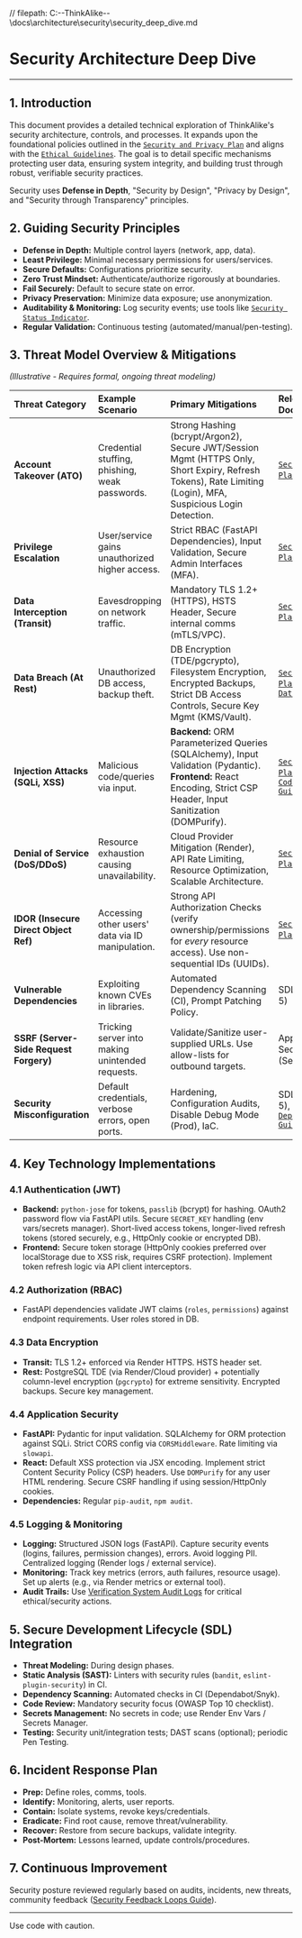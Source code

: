 // filepath: C:\--ThinkAlike--\docs\architecture\security\security_deep_dive.md
# Security Architecture Deep Dive

---

## 1. Introduction

This document provides a detailed technical exploration of ThinkAlike's security architecture, controls, and processes. It expands upon the foundational policies outlined in the [`Security and Privacy Plan`](./security_and_privacy_plan.md) and aligns with the [`Ethical Guidelines`](../../core/ethics/ethical_guidelines.md). The goal is to detail specific mechanisms protecting user data, ensuring system integrity, and building trust through robust, verifiable security practices.

Security uses **Defense in Depth**, "Security by Design", "Privacy by Design", and "Security through Transparency" principles.

## 2. Guiding Security Principles

*   **Defense in Depth:** Multiple control layers (network, app, data).
*   **Least Privilege:** Minimal necessary permissions for users/services.
*   **Secure Defaults:** Configurations prioritize security.
*   **Zero Trust Mindset:** Authenticate/authorize rigorously at boundaries.
*   **Fail Securely:** Default to secure state on error.
*   **Privacy Preservation:** Minimize data exposure; use anonymization.
*   **Auditability & Monitoring:** Log security events; use tools like [`Security Status Indicator`](../../components/ui_components/security_status_indicator_spec.md).
*   **Regular Validation:** Continuous testing (automated/manual/pen-testing).

## 3. Threat Model Overview & Mitigations

*(Illustrative - Requires formal, ongoing threat modeling)*

| Threat Category                      | Example Scenario                                                            | Primary Mitigations                                                                                                                                                                                                | Relevant Docs                                                                                                                                  |
| :----------------------------------- | :-------------------------------------------------------------------------- | :----------------------------------------------------------------------------------------------------------------------------------------------------------------------------------------------------------------- | :----------------------------------------------------------------------------------------------------------------------------------------------- |
| **Account Takeover (ATO)**          | Credential stuffing, phishing, weak passwords.                              | Strong Hashing (bcrypt/Argon2), Secure JWT/Session Mgmt (HTTPS Only, Short Expiry, Refresh Tokens), Rate Limiting (Login), MFA, Suspicious Login Detection.                                                         | [`Security Plan`](./security_and_privacy_plan.md) Sec 1                                                                                        |
| **Privilege Escalation**            | User/service gains unauthorized higher access.                              | Strict RBAC (FastAPI Dependencies), Input Validation, Secure Admin Interfaces (MFA).                                                                                                                               | [`Security Plan`](./security_and_privacy_plan.md) Sec 2                                                                                        |
| **Data Interception (Transit)**     | Eavesdropping on network traffic.                                           | Mandatory TLS 1.2+ (HTTPS), HSTS Header, Secure internal comms (mTLS/VPC).                                                                                                                                         | [`Security Plan`](./security_and_privacy_plan.md) Sec 3                                                                                        |
| **Data Breach (At Rest)**           | Unauthorized DB access, backup theft.                                      | DB Encryption (TDE/pgcrypto), Filesystem Encryption, Encrypted Backups, Strict DB Access Controls, Secure Key Mgmt (KMS/Vault).                                                                                     | [`Security Plan`](./security_and_privacy_plan.md) Sec 3, [`Data Model`](../database/unified_data_model_schema.md)                              |
| **Injection Attacks (SQLi, XSS)**   | Malicious code/queries via input.                                          | **Backend:** ORM Parameterized Queries (SQLAlchemy), Input Validation (Pydantic). **Frontend:** React Encoding, Strict CSP Header, Input Sanitization (DOMPurify).                                                  | [`Security Plan`](./security_and_privacy_plan.md) Sec 4, [`Code Style Guide`](../../guides/developer_guides/code_style_guide.md)                  |
| **Denial of Service (DoS/DDoS)**    | Resource exhaustion causing unavailability.                                | Cloud Provider Mitigation (Render), API Rate Limiting, Resource Optimization, Scalable Architecture.                                                                                                               | [`Security Plan`](./security_and_privacy_plan.md) Sec 4                                                                                        |
| **IDOR (Insecure Direct Object Ref)**| Accessing other users' data via ID manipulation.                           | Strong API Authorization Checks (verify ownership/permissions for *every* resource access). Use non-sequential IDs (UUIDs).                                                                                          | [`Security Plan`](./security_and_privacy_plan.md) Sec 2                                                                                        |
| **Vulnerable Dependencies**         | Exploiting known CVEs in libraries.                                        | Automated Dependency Scanning (CI), Prompt Patching Policy.                                                                                                                                                        | SDL (Sec 5)                                                                                                                                     |
| **SSRF (Server-Side Request Forgery)**| Tricking server into making unintended requests.                          | Validate/Sanitize user-supplied URLs. Use allow-lists for outbound targets.                                                                                                                                        | Application Security (Sec 4)                                                                                                                    |
| **Security Misconfiguration**       | Default credentials, verbose errors, open ports.                           | Hardening, Configuration Audits, Disable Debug Mode (Prod), IaC.                                                                                                                                                  | SDL (Sec 5), [`Deployment Guide`](../../guides/implementation_guides/deployment_guide.md)                                                       |

## 4. Key Technology Implementations

### 4.1 Authentication (JWT)
*   **Backend:** `python-jose` for tokens, `passlib` (bcrypt) for hashing. OAuth2 password flow via FastAPI utils. Secure `SECRET_KEY` handling (env vars/secrets manager). Short-lived access tokens, longer-lived refresh tokens (stored securely, e.g., HttpOnly cookie or encrypted DB).
*   **Frontend:** Secure token storage (HttpOnly cookies preferred over localStorage due to XSS risk, requires CSRF protection). Implement token refresh logic via API client interceptors.

### 4.2 Authorization (RBAC)
*   FastAPI dependencies validate JWT claims (`roles`, `permissions`) against endpoint requirements. User roles stored in DB.

### 4.3 Data Encryption
*   **Transit:** TLS 1.2+ enforced via Render HTTPS. HSTS header set.
*   **Rest:** PostgreSQL TDE (via Render/Cloud provider) + potentially column-level encryption (`pgcrypto`) for extreme sensitivity. Encrypted backups. Secure key management.

### 4.4 Application Security
*   **FastAPI:** Pydantic for input validation. SQLAlchemy for ORM protection against SQLi. Strict CORS config via `CORSMiddleware`. Rate limiting via `slowapi`.
*   **React:** Default XSS protection via JSX encoding. Implement strict Content Security Policy (CSP) headers. Use `DOMPurify` for any user HTML rendering. Secure CSRF handling if using session/HttpOnly cookies.
*   **Dependencies:** Regular `pip-audit`, `npm audit`.

### 4.5 Logging & Monitoring
*   **Logging:** Structured JSON logs (FastAPI). Capture security events (logins, failures, permission changes), errors. Avoid logging PII. Centralized logging (Render logs / external service).
*   **Monitoring:** Track key metrics (errors, auth failures, resource usage). Set up alerts (e.g., via Render metrics or external tool).
*   **Audit Trails:** Use [Verification System Audit Logs](../../architecture/verification_system/verification_system_data_models.md) for critical ethical/security actions.

## 5. Secure Development Lifecycle (SDL) Integration
*   **Threat Modeling:** During design phases.
*   **Static Analysis (SAST):** Linters with security rules (`bandit`, `eslint-plugin-security`) in CI.
*   **Dependency Scanning:** Automated checks in CI (Dependabot/Snyk).
*   **Code Review:** Mandatory security focus (OWASP Top 10 checklist).
*   **Secrets Management:** No secrets in code; use Render Env Vars / Secrets Manager.
*   **Testing:** Security unit/integration tests; DAST scans (optional); periodic Pen Testing.

## 6. Incident Response Plan
*   **Prep:** Define roles, comms, tools.
*   **Identify:** Monitoring, alerts, user reports.
*   **Contain:** Isolate systems, revoke keys/credentials.
*   **Eradicate:** Find root cause, remove threat/vulnerability.
*   **Recover:** Restore from secure backups, validate integrity.
*   **Post-Mortem:** Lessons learned, update controls/procedures.

## 7. Continuous Improvement
Security posture reviewed regularly based on audits, incidents, new threats, community feedback ([Security Feedback Loops Guide](../../guides/developer_guides/Security_Feedback_Loops.md)).

---
Use code with caution.


